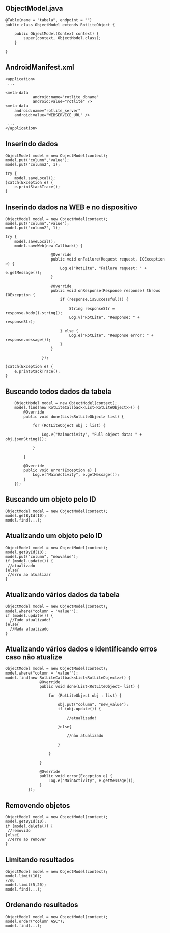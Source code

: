## ObjectModel.java


```
@Table(name = "tabela", endpoint = "")
public class ObjectModel extends RotLiteObject {

    public ObjectModel(Context context) {
        super(context, ObjectModel.class);
    }

}
```
## AndroidManifest.xml ##

```
<application>
 ...
 
<meta-data
            android:name="rotlite_dbname"
            android:value="rotlite" />
<meta-data
    android:name="rotlite_server"
    android:value="WEBSERVICE_URL" />
    
 ...
</application>
```

## Inserindo dados ##


```
ObjectModel model = new ObjectModel(context);
model.put("column","value");
model.put("column2", 1);

try {
    model.saveLocal();
}catch(Exception e) {
    e.printStackTrace();
}
```

## Inserindo dados na WEB e no dispositivo ##


```
ObjectModel model = new ObjectModel(context);
model.put("column","value");
model.put("column2", 1);

try {
    model.saveLocal();
    model.saveWeb(new Callback() {

                    @Override
                    public void onFailure(Request request, IOException e) {
                        Log.e("RotLite", "Failure request: " + e.getMessage());
                    }

                    @Override
                    public void onResponse(Response response) throws IOException {
                        if (response.isSuccessful()) {

                            String responseStr = response.body().string();
                            Log.v("RotLite", "Response: " + responseStr);

                        } else {
                            Log.e("RotLite", "Response error: " + response.message());
                        }
                    }

                });

}catch(Exception e) {
    e.printStackTrace();
}
```

## Buscando todos dados da tabela ##

        ObjectModel model = new ObjectModel(context);
        model.find(new RotLiteCallback<List<RotLiteObject>>() {
            @Override
            public void done(List<RotLiteObject> list) {

                for (RotLiteObject obj : list) {

                    Log.v("MainActivity", "Full object data: " + obj.jsonString());

                }

            }

            @Override
            public void error(Exception e) {
                Log.e("MainActivity", e.getMessage());
            }
        });

## Buscando um objeto pelo ID ##


```
ObjectModel model = new ObjectModel(context);
model.getById(10);
model.find(...);
```


## Atualizando um objeto pelo ID ##


```
ObjectModel model = new ObjectModel(context);
model.getById(10);
model.put("column", "newvalue");
if (model.update()) {
 //atualizado
}else{
 //erro ao atualizar
}
```


## Atualizando vários dados da tabela ##


```
ObjectModel model = new ObjectModel(context);
model.where("column = 'value'");
if (model.update()) {
  //Tudo atualizado!
}else{
  //Nada atualizado
}
```


## Atualizando vários dados e identificando erros caso não atualize ##


```
ObjectModel model = new ObjectModel(context);
model.where("column = 'value'");
model.find(new RotLiteCallback<List<RotLiteObject>>() {
               @Override
               public void done(List<RotLiteObject> list) {

                   for (RotLiteObject obj : list) {

                       obj.put("column", "new_value");
                       if (obj.update()) {
                       
                           //atualizado!
                       
                       }else{

                           //não atualizado

                       }

                   }

               }

               @Override
               public void error(Exception e) {
                   Log.e("MainActivity", e.getMessage());
               }
          });
```



## Removendo objetos ##


```
ObjectModel model = new ObjectModel(context);
model.getById(10);
if (model.delete()) {
 //removido
}else{
 //erro ao remover
}
```


## Limitando resultados ##


```
ObjectModel model = new ObjectModel(context);
model.limit(10);
//ou
model.limit(5,20);
model.find(...);
```


## Ordenando resultados ##

```
ObjectModel model = new ObjectModel(context);
model.order("column ASC");
model.find(...);
```
